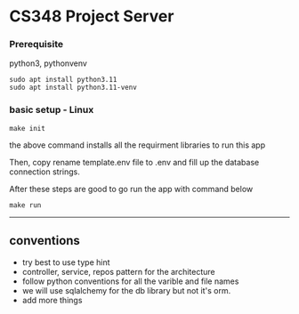# CS348 Project Server

### Prerequisite
python3, pythonvenv
```
sudo apt install python3.11
sudo apt install python3.11-venv
```

### basic setup - Linux
```
make init
````
the above command installs all the requirment libraries to run this app

Then, copy rename template.env file to .env and fill up the database connection strings.

After these steps are good to go run the app with command below

```
make run
```

---
## conventions
* try best to use type hint
* controller, service, repos pattern for the architecture
* follow python conventions for all the varible and file names
* we will use sqlalchemy for the db library but not it's orm. 
* add more things
